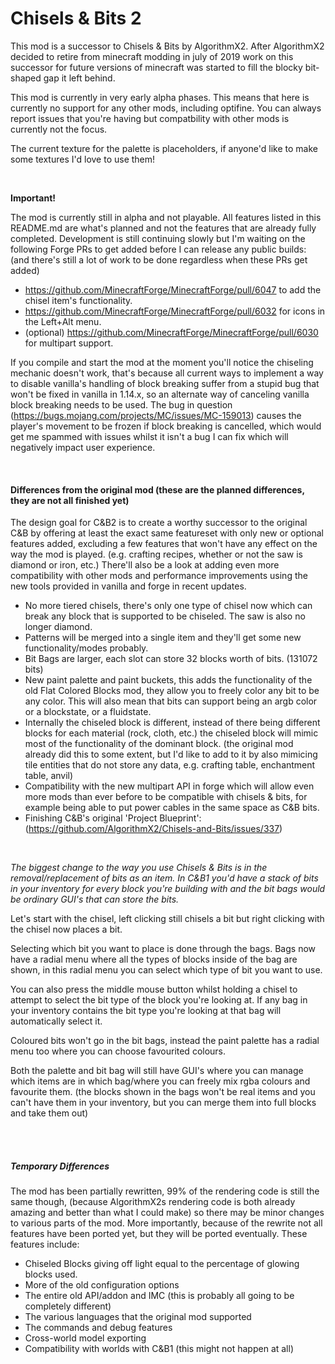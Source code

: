 # Chisels & Bits 2

This mod is a successor to Chisels & Bits by AlgorithmX2. After AlgorithmX2 decided to retire from minecraft modding in july of 2019 work on this successor for future versions of minecraft was started to fill the blocky bit-shaped gap it left behind.

This mod is currently in very early alpha phases. This means that here is currently no support for any other mods, including optifine. You can always report issues that you're having but compatbility with other mods is currently not the focus.

The current texture for the palette is placeholders, if anyone'd like to make some textures I'd love to use them!

<br/>

**Important!**

The mod is currently still in alpha and not playable. All features listed in this README.md are what's planned and not the features that are already fully completed. Development is still continuing slowly but I'm waiting on the following Forge PRs to get added before I can release any public builds: (and there's still a lot of work to be done regardless when these PRs get added)
* https://github.com/MinecraftForge/MinecraftForge/pull/6047 to add the chisel item's functionality.
* https://github.com/MinecraftForge/MinecraftForge/pull/6032 for icons in the Left+Alt menu.
* (optional) https://github.com/MinecraftForge/MinecraftForge/pull/6030 for multipart support.

If you compile and start the mod at the moment you'll notice the chiseling mechanic doesn't work, that's because all current ways to implement a way to disable vanilla's handling of block breaking suffer from a stupid bug that won't be fixed in vanilla in 1.14.x, so an alternate way of canceling vanilla block breaking needs to be used.
The bug in question (https://bugs.mojang.com/projects/MC/issues/MC-159013) causes the player's movement to be frozen if block breaking is cancelled, which would get me spammed with issues whilst it isn't a bug I can fix which will negatively impact user experience.
 
<br/>

#### Differences from the original mod (these are the planned differences, they are not all finished yet)
The design goal for C&B2 is to create a worthy successor to the original C&B by offering at least the exact same featureset with only new or optional features added, excluding a few features that won't have any effect on the way the mod is played. (e.g. crafting recipes, whether or not the saw is diamond or iron, etc.) There'll also be a look at adding even more compatibility with other mods and performance improvements using the new tools provided in vanilla and forge in recent updates.

* No more tiered chisels, there's only one type of chisel now which can break any block that is supported to be chiseled. The saw is also no longer diamond.
* Patterns will be merged into a single item and they'll get some new functionality/modes probably.
* Bit Bags are larger, each slot can store 32 blocks worth of bits. (131072 bits)
* New paint palette and paint buckets, this adds the functionality of the old Flat Colored Blocks mod, they allow you to freely color any bit to be any color. This will also mean that bits can support being an argb color or a blockstate, or a fluidstate.
* Internally the chiseled block is different, instead of there being different blocks for each material (rock, cloth, etc.) the chiseled block will mimic most of the functionality of the dominant block. (the original mod already did this to some extent, but I'd like to add to it by also mimicing tile entities that do not store any data, e.g. crafting table, enchantment table, anvil)
* Compatibility with the new multipart API in forge which will allow even more mods than ever before to be compatible with chisels & bits, for example being able to put power cables in the same space as C&B bits.
* Finishing C&B's original 'Project Blueprint': (https://github.com/AlgorithmX2/Chisels-and-Bits/issues/337)

<br/>

_The biggest change to the way you use Chisels & Bits is in the removal/replacement of bits as an item. In C&B1 you'd have a stack of bits in your inventory for every block you're building with and the bit bags would be ordinary GUI's that can store the bits._

Let's start with the chisel, left clicking still chisels a bit but right clicking with the chisel now places a bit.

Selecting which bit you want to place is done through the bags. Bags now have a radial menu where all the types of blocks inside of the bag are shown, in this radial menu you can select which type of bit you want to use.

You can also press the middle mouse button whilst holding a chisel to attempt to select the bit type of the block you're looking at. If any bag in your inventory contains the bit type you're looking at that bag will automatically select it.

Coloured bits won't go in the bit bags, instead the paint palette has a radial menu too where you can choose favourited colours.

Both the palette and bit bag will still have GUI's where you can manage which items are in which bag/where you can freely mix rgba colours and favourite them. (the blocks shown in the bags won't be real items and you can't have them in your inventory, but you can merge them into full blocks and take them out)

<br/>
<br/>

##### Temporary Differences
The mod has been partially rewritten, 99% of the rendering code is still the same though, (because AlgorithmX2s rendering code is both already amazing and better than what I could make) so there may be minor changes to various parts of the mod. More importantly, because of the rewrite not all features have been ported yet, but they will be ported eventually. These features include:
* Chiseled Blocks giving off light equal to the percentage of glowing blocks used.
* More of the old configuration options
* The entire old API/addon and IMC (this is probably all going to be completely different)
* The various languages that the original mod supported
* The commands and debug features
* Cross-world model exporting
* Compatibility with worlds with C&B1 (this might not happen at all)